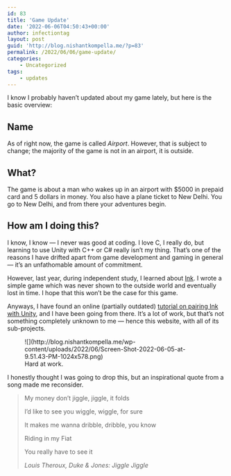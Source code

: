 ```yaml
---
id: 83
title: 'Game Update'
date: '2022-06-06T04:50:43+00:00'
author: infectiontag
layout: post
guid: 'http://blog.nishantkompella.me/?p=83'
permalink: /2022/06/06/game-update/
categories:
    - Uncategorized
tags:
    - updates
---
```


I know I probably haven’t updated about my game lately, but here is the basic overview:

## Name

As of right now, the game is called *Airport*. However, that is subject to change; the majority of the game is not in an airport, it is outside.

## What?

The game is about a man who wakes up in an airport with $5000 in prepaid card and 5 dollars in money. You also have a plane ticket to New Delhi. You go to New Delhi, and from there your adventures begin.

## How am I doing this?

I know, I know — I never was good at coding. I love C, I really do, but learning to use Unity with C++ or C# really isn’t my thing. That’s one of the reasons I have drifted apart from game development and gaming in general — it’s an unfathomable amount of commitment.

However, last year, during independent study, I learned about [Ink](https://github.com/inkle/ink/blob/master/Documentation/WritingWithInk.md). I wrote a simple game which was never shown to the outside world and eventually lost in time. I hope that this won’t be the case for this game.

Anyways, I have found an online (partially outdated) [tutorial on pairing Ink with Unity](https://videlais.com/2019/07/08/unity-ink-part-1-importing-and-testing/), and I have been going from there. It’s a lot of work, but that’s not something completely unknown to me — hence this website, with all of its sub-projects.

<figure class="wp-block-image size-large">![](http://blog.nishantkompella.me/wp-content/uploads/2022/06/Screen-Shot-2022-06-05-at-9.51.43-PM-1024x578.png)<figcaption>Hard at work.</figcaption></figure>I honestly thought I was going to drop this, but an inspirational quote from a song made me reconsider.

> My money don’t jiggle, jiggle, it folds
> 
> I’d like to see you wiggle, wiggle, for sure
> 
> It makes me wanna dribble, dribble, you know
> 
> Riding in my Fiat
> 
> You really have to see it
> 
> <cite>Louis Theroux, Duke &amp; Jones: Jiggle Jiggle</cite>